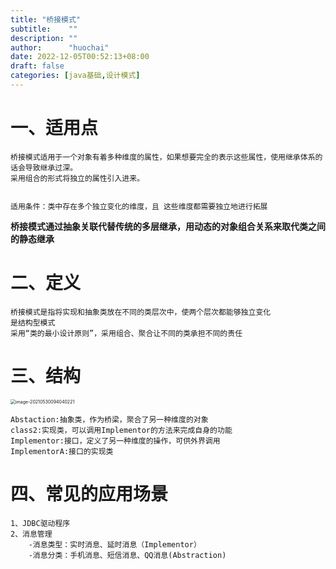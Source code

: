 ```yaml
---
title: "桥接模式"
subtitle:    ""
description: ""
author:      "huochai"
date: 2022-12-05T00:52:13+08:00
draft: false
categories: [java基础,设计模式] 
---
```


# 一、适用点

```
桥接模式适用于一个对象有着多种维度的属性，如果想要完全的表示这些属性，使用继承体系的话会导致继承过深。
采用组合的形式将独立的属性引入进来。


适用条件：类中存在多个独立变化的维度，且 这些维度都需要独立地进行拓展
```

**桥接模式通过抽象关联代替传统的多层继承，用动态的对象组合关系来取代类之间的静态继承**



# 二、定义

```
桥接模式是指将实现和抽象类放在不同的类层次中，使两个层次都能够独立变化
是结构型模式
采用“类的最小设计原则”，采用组合、聚合让不同的类承担不同的责任
```

# 三、结构

<img src="/Users/mac/Library/Application Support/typora-user-images/image-20210530094040221.png" alt="image-20210530094040221" style="zoom:50%;" />

```
Abstaction:抽象类，作为桥梁，聚合了另一种维度的对象
class2:实现类，可以调用Implementor的方法来完成自身的功能
Implementor:接口，定义了另一种维度的操作，可供外界调用
ImplementorA:接口的实现类
```

# 四、常见的应用场景

```
1、JDBC驱动程序
2、消息管理
	-消息类型：实时消息、延时消息（Implementor）
	-消息分类：手机消息、短信消息、QQ消息(Abstraction)
```

